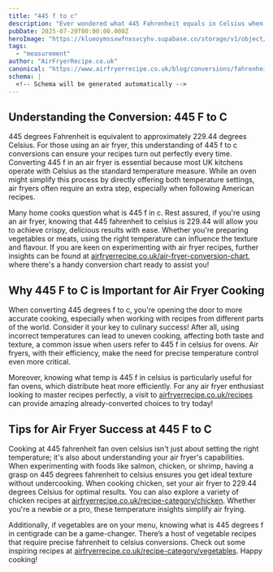 ```yaml
---
title: "445 f to c"
description: "Ever wondered what 445 Fahrenheit equals in Celsius when using your air fryer? This blog breaks it down for you simply and effectively, helping to perfect your cooking game. You'll be converting from Fahrenheit to Celsius like a pro in no time!"
pubDate: 2025-07-20T00:00:00.000Z
heroImage: "https://klueoymssxwfnxsvcyhv.supabase.co/storage/v1/object/public/Shmucket/445-f-to-c.png"
tags:
  - "measurement"
author: "AirFryerRecipe.co.uk"
canonical: "https://www.airfryerrecipe.co.uk/blog/conversions/fahrenheit-to-celsius/445-f-to-c"
schema: |
  <!-- Schema will be generated automatically -->
---
```


<h2 id="">Understanding the Conversion: 445 F to C</h2><p id="">445 degrees Fahrenheit is equivalent to approximately 229.44 degrees Celsius. For those using an air fryer, this understanding of 445 f to c conversions can ensure your recipes turn out perfectly every time. Converting 445 f in an air fryer is essential because most UK kitchens operate with Celsius as the standard temperature measure. While an oven might simplify this process by directly offering both temperature settings, air fryers often require an extra step, especially when following American recipes.</p><p id="">Many home cooks question what is 445 f in c. Rest assured, if you're using an air fryer, knowing that 445 fahrenheit to celsius is 229.44 will allow you to achieve crispy, delicious results with ease. Whether you're preparing vegetables or meats, using the right temperature can influence the texture and flavour. If you are keen on experimenting with air fryer recipes, further insights can be found at <a href="https://www.airfryerrecipe.co.uk/air-fryer-conversion-chart" id="">airfryerrecipe.co.uk/air-fryer-conversion-chart</a>, where there's a handy conversion chart ready to assist you!</p><h2 id="">Why 445 F to C is Important for Air Fryer Cooking</h2><p id="">When converting 445 degrees f to c, you're opening the door to more accurate cooking, especially when working with recipes from different parts of the world. Consider it your key to culinary success! After all, using incorrect temperatures can lead to uneven cooking, affecting both taste and texture, a common issue when users refer to 445 f in celsius for ovens. Air fryers, with their efficiency, make the need for precise temperature control even more critical. </p><p id="">Moreover, knowing what temp is 445 f in celsius is particularly useful for fan ovens, which distribute heat more efficiently. For any air fryer enthusiast looking to master recipes perfectly, a visit to <a href="https://www.airfryerrecipe.co.uk/recipes" id="">airfryerrecipe.co.uk/recipes</a> can provide amazing already-converted choices to try today!</p><h2 id="">Tips for Air Fryer Success at 445 F to C</h2><p id="">Cooking at 445 fahrenheit fan oven celsius isn't just about setting the right temperature; it's also about understanding your air fryer's capabilities. When experimenting with foods like salmon, chicken, or shrimp, having a grasp on 445 degrees fahrenheit to celsius ensures you get ideal texture without undercooking. When cooking chicken, set your air fryer to 229.44 degrees Celsius for optimal results. You can also explore a variety of chicken recipes at <a href="https://www.airfryerrecipe.co.uk/recipe-category/chicken" id="">airfryerrecipe.co.uk/recipe-category/chicken</a>. Whether you're a newbie or a pro, these temperature insights simplify air frying.</p><p id="">Additionally, if vegetables are on your menu, knowing what is 445 degrees f in centigrade can be a game-changer. There’s a host of vegetable recipes that require precise fahrenheit to celsius conversions. Check out some inspiring recipes at <a href="https://www.airfryerrecipe.co.uk/recipe-category/vegetables" id="">airfryerrecipe.co.uk/recipe-category/vegetables</a>. Happy cooking!</p>
